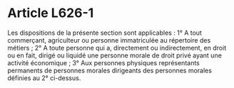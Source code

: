 # Article L626-1

Les dispositions de la présente section sont applicables :   1° A tout commerçant, agriculteur ou personne immatriculée au répertoire des métiers ;   2° A toute personne qui a, directement ou indirectement, en droit ou en fait, dirigé ou liquidé une personne morale de droit privé ayant une activité économique ;   3° Aux personnes physiques représentants permanents de personnes morales dirigeants des personnes morales définies au 2° ci-dessus.